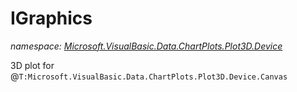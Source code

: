 ﻿# IGraphics
_namespace: [Microsoft.VisualBasic.Data.ChartPlots.Plot3D.Device](./index.md)_

3D plot for @``T:Microsoft.VisualBasic.Data.ChartPlots.Plot3D.Device.Canvas``




